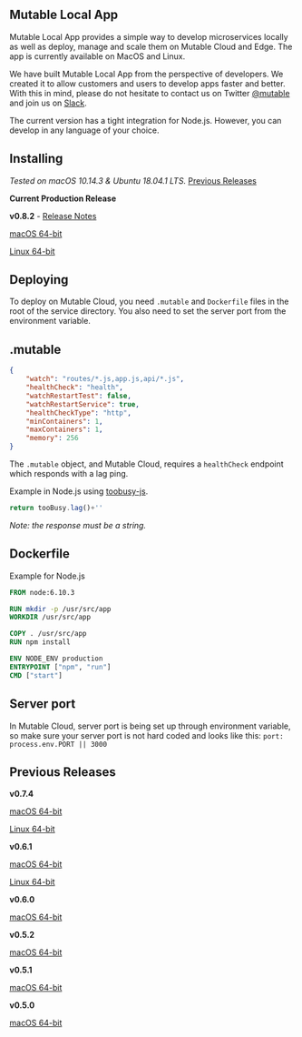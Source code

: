 ## Mutable Local App
Mutable Local App provides a simple way to develop microservices locally as well as deploy, manage and scale them on Mutable Cloud and Edge. The app is currently available on MacOS and Linux.

We have built Mutable Local App from the perspective of developers. We created it to allow customers and users to develop apps faster and better. With this in mind, please do not hesitate to contact us on Twitter [@mutable](https://twitter.com/mutable) and join us on [Slack](http://slack.mutable.io/).

The current version has a tight integration for Node.js. However, you can develop in any language of your choice.


## Installing
*Tested on macOS 10.14.3 & Ubuntu 18.04.1 LTS.* [Previous Releases](./README.md#previous-releases)

**Current Production Release**

**v0.8.2** - [Release Notes](./release-notes/v0.8.2.md)

[macOS 64-bit](https://s3.amazonaws.com/local.mutable.io/app/MutableV0.8.2.dmg)

[Linux 64-bit](https://s3.amazonaws.com/local.mutable.io/app/MutableV0.8.2.tar.gz)



## Deploying
To deploy on Mutable Cloud, you need `.mutable` and `Dockerfile` files in the root of the service directory. You also need to set the server port from the environment variable.

## .mutable
```json
{
    "watch": "routes/*.js,app.js,api/*.js",
    "healthCheck": "health",
    "watchRestartTest": false,
    "watchRestartService": true,
    "healthCheckType": "http",
    "minContainers": 1,
    "maxContainers": 1,
    "memory": 256
}
```
The `.mutable` object, and Mutable Cloud, requires a `healthCheck` endpoint which responds with a lag ping.

Example in Node.js using [toobusy-js](https://www.npmjs.com/package/toobusy-js).

```js
return tooBusy.lag()+''
```

*Note: the response must be a string.*

## Dockerfile
Example for Node.js

```Dockerfile
FROM node:6.10.3

RUN mkdir -p /usr/src/app
WORKDIR /usr/src/app

COPY . /usr/src/app
RUN npm install

ENV NODE_ENV production
ENTRYPOINT ["npm", "run"]
CMD ["start"]
```
## Server port
In Mutable Cloud, server port is being set up through environment variable, so make sure your server port is not hard coded and looks like this:
`port: process.env.PORT || 3000`

## Previous Releases
**v0.7.4**

[macOS 64-bit](https://s3.amazonaws.com/local.mutable.io/app/MutableV0.7.4.dmg)

[Linux 64-bit](https://s3.amazonaws.com/local.mutable.io/app/MutableV0.7.4.zip)


**v0.6.1**

[macOS 64-bit](https://s3.amazonaws.com/local.mutable.io/app/MutableV0.6.1.dmg)

[Linux 64-bit](https://s3.amazonaws.com/local.mutable.io/app/MutableV0.6.1.zip)


**v0.6.0**

[macOS 64-bit](https://s3.amazonaws.com/local.mutable.io/app/MutableV0.6.0.dmg)


**v0.5.2**

[macOS 64-bit](https://s3.amazonaws.com/local.mutable.io/app/MutableV0.5.2.dmg)


**v0.5.1**

[macOS 64-bit](https://s3.amazonaws.com/local.mutable.io/app/MutableV0.5.1.dmg)


**v0.5.0**

[macOS 64-bit](https://s3.amazonaws.com/local.mutable.io/app/MutableV0.5.0.dmg)

